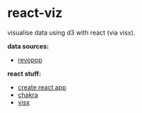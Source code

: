 # react-viz
visualise data using d3 with react (via visx).

**data sources:**
- [revopop](https://github.com/nd-rw/revopop)

**react stuff:**
- [create react app](https://github.com/facebook/create-react-app)
- [chakra](https://github.com/chakra-ui/chakra-ui)
- [visx](https://github.com/airbnb/visx)
